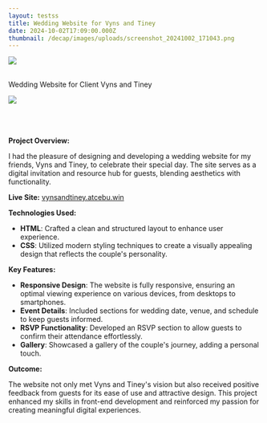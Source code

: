 ```yaml
---
layout: testss
title: Wedding Website for Vyns and Tiney
date: 2024-10-02T17:09:00.000Z
thumbnail: /decap/images/uploads/screenshot_20241002_171043.png
---
```

![](/decap/images/uploads/screenshot_20241002_171143.png)

\
Wedding Website for Client Vyns and Tiney

![](/decap/images/uploads/screenshot_20241002_171043.png)

\
\
\
**Project Overview:**

I had the pleasure of designing and developing a wedding website for my friends, Vyns and Tiney, to celebrate their special day. The site serves as a digital invitation and resource hub for guests, blending aesthetics with functionality.

**Live Site:** [vynsandtiney.atcebu.win](https://vynsandtiney.atcebu.win/)

**Technologies Used:**

* **HTML**: Crafted a clean and structured layout to enhance user experience.
* **CSS**: Utilized modern styling techniques to create a visually appealing design that reflects the couple's personality.

**Key Features:**

* **Responsive Design**: The website is fully responsive, ensuring an optimal viewing experience on various devices, from desktops to smartphones.
* **Event Details**: Included sections for wedding date, venue, and schedule to keep guests informed.
* **RSVP Functionality**: Developed an RSVP section to allow guests to confirm their attendance effortlessly.
* **Gallery**: Showcased a gallery of the couple's journey, adding a personal touch.

**Outcome:**

The website not only met Vyns and Tiney's vision but also received positive feedback from guests for its ease of use and attractive design. This project enhanced my skills in front-end development and reinforced my passion for creating meaningful digital experiences.

